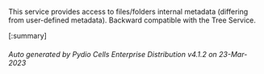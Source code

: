 






This service provides access to files/folders internal metadata (differing from user-defined metadata). Backward compatible with the Tree Service.

[:summary]

###### Auto generated by Pydio Cells Enterprise Distribution v4.1.2 on 23-Mar-2023
